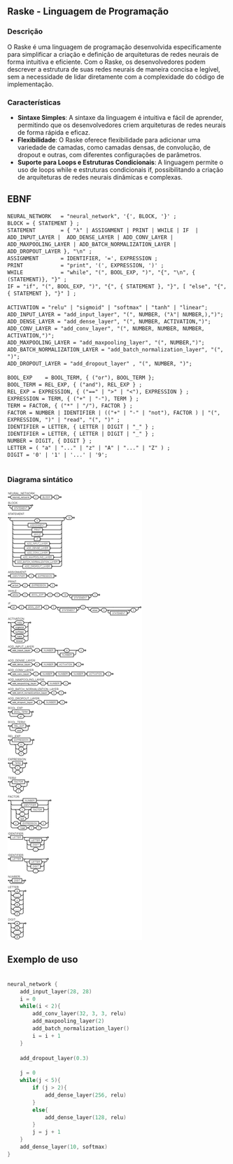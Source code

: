 ## Raske - Linguagem de Programação

### Descrição

O Raske é uma linguagem de programação desenvolvida especificamente para simplificar a criação e definição de arquiteturas de redes neurais de forma intuitiva e eficiente. Com o Raske, os desenvolvedores podem descrever a estrutura de suas redes neurais de maneira concisa e legível, sem a necessidade de lidar diretamente com a complexidade do código de implementação.

### Características

- **Sintaxe Simples**: A sintaxe da linguagem é intuitiva e fácil de aprender, permitindo que os desenvolvedores criem arquiteturas de redes neurais de forma rápida e eficaz.
- **Flexibilidade**: O Raske oferece flexibilidade para adicionar uma variedade de camadas, como camadas densas, de convolução, de dropout e outras, com diferentes configurações de parâmetros.
- **Suporte para Loops e Estruturas Condicionais**: A linguagem permite o uso de loops while e estruturas condicionais if, possibilitando a criação de arquiteturas de redes neurais dinâmicas e complexas.

## EBNF

```ebnf
NEURAL_NETWORK   = "neural_network", '{', BLOCK, '}' ;
BLOCK = { STATEMENT } ;
STATEMENT        = { "λ" | ASSIGNMENT | PRINT | WHILE | IF  | ADD_INPUT_LAYER |  ADD_DENSE_LAYER | ADD_CONV_LAYER | ADD_MAXPOOLING_LAYER | ADD_BATCH_NORMALIZATION_LAYER | ADD_DROPOUT_LAYER }, "\n" ;
ASSIGNMENT       = IDENTIFIER, '=', EXPRESSION ;
PRINT            = "print", '(', EXPRESSION, ')' ;
WHILE            = "while", "(", BOOL_EXP, ")", "{", "\n", { (STATEMENT)}, "}" ;
IF = "if", "(", BOOL_EXP, ")", "{", { STATEMENT }, "}", [ "else", "{", { STATEMENT }, "}" ] ;

ACTIVATION = "relu" | "sigmoid" | "softmax" | "tanh" | "linear";
ADD_INPUT_LAYER = "add_input_layer", "(", NUMBER, ("λ"| NUMBER,),")";
ADD_DENSE_LAYER = "add_dense_layer", "(", NUMBER, ACTIVATION,")";
ADD_CONV_LAYER = "add_conv_layer", "(", NUMBER, NUMBER, NUMBER, ACTIVATION,")";
ADD_MAXPOOLING_LAYER = "add_maxpooling_layer", "(", NUMBER,")";
ADD_BATCH_NORMALIZATION_LAYER = "add_batch_normalization_layer", "(", ")";
ADD_DROPOUT_LAYER = "add_dropout_layer" , "(", NUMBER, ")";

BOOL_EXP    = BOOL_TERM, { ("or"), BOOL_TERM };
BOOL_TERM = REL_EXP, { ("and"), REL_EXP } ;
REL_EXP = EXPRESSION, { ("==" | ">" | "<"), EXPRESSION } ;
EXPRESSION = TERM, { ("+" | "-"), TERM } ;
TERM = FACTOR, { ("*" | "/"), FACTOR } ;
FACTOR = NUMBER | IDENTIFIER | (("+" | "-" | "not"), FACTOR ) | "(", EXPRESSION, ")" | "read", "(", ")" ;
IDENTIFIER = LETTER, { LETTER | DIGIT | "_" } ;
IDENTIFIER = LETTER, { LETTER | DIGIT | "_" } ;
NUMBER = DIGIT, { DIGIT } ;
LETTER = ( "a" | "..." | "z" | "A" | "..." | "Z" ) ;
DIGIT = '0' | '1' | '...' | '9';


```

### Diagrama sintático

![Diagrama Sintático](imgs/diagram.png)

## Exemplo de uso

```C

neural_network {
    add_input_layer(28, 28)
    i = 0
    while(i < 2){
        add_conv_layer(32, 3, 3, relu)
        add_maxpooling_layer(2)
        add_batch_normalization_layer()
        i = i + 1
    }
    
    add_dropout_layer(0.3)

    j = 0
    while(j < 5){
        if (j > 2){
            add_dense_layer(256, relu)
        }
        else{
            add_dense_layer(128, relu)
        }
        j = j + 1
    }
    add_dense_layer(10, softmax)
}




```